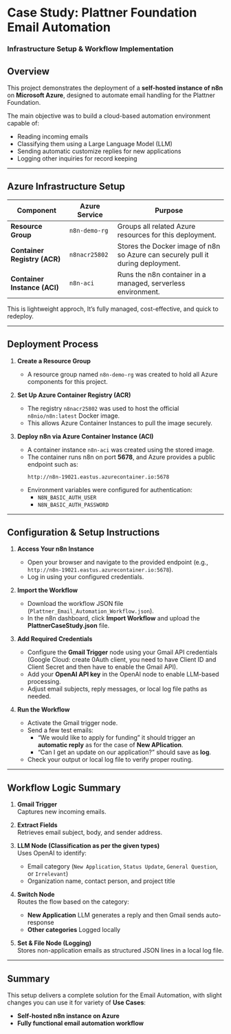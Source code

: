 # Case Study: Plattner Foundation Email Automation
### Infrastructure Setup & Workflow Implementation

## Overview
This project demonstrates the deployment of a **self-hosted instance of n8n** on **Microsoft Azure**, designed to automate email handling for the Plattner Foundation.  

The main objective was to build a cloud-based automation environment capable of:
- Reading incoming emails  
- Classifying them using a Large Language Model (LLM)  
- Sending automatic customize replies for new applications  
- Logging other inquiries for record keeping  


---

## Azure Infrastructure Setup

| Component | Azure Service | Purpose |
|------------|----------------|----------|
| **Resource Group** | `n8n-demo-rg` | Groups all related Azure resources for this deployment. |
| **Container Registry (ACR)** | `n8nacr25802` | Stores the Docker image of n8n so Azure can securely pull it during deployment. |
| **Container Instance (ACI)** | `n8n-aci` | Runs the n8n container in a managed, serverless environment. |

This is lightweight approch, It’s fully managed, cost-effective, and quick to redeploy.

---

## Deployment Process

1. **Create a Resource Group**
   - A resource group named `n8n-demo-rg` was created to hold all Azure components for this project.

2. **Set Up Azure Container Registry (ACR)**
   - The registry `n8nacr25802` was used to host the official `n8nio/n8n:latest` Docker image.  
   - This allows Azure Container Instances to pull the image securely.

3. **Deploy n8n via Azure Container Instance (ACI)**
   - A container instance `n8n-aci` was created using the stored image.  
   - The container runs n8n on port **5678**, and Azure provides a public endpoint such as:  
     ```
     http://n8n-19021.eastus.azurecontainer.io:5678
     ```
   - Environment variables were configured for authentication:
     - `N8N_BASIC_AUTH_USER`
     - `N8N_BASIC_AUTH_PASSWORD`

---

## Configuration & Setup Instructions

1. **Access Your n8n Instance**
   - Open your browser and navigate to the provided endpoint (e.g., `http://n8n-19021.eastus.azurecontainer.io:5678`).  
   - Log in using your configured credentials.

2. **Import the Workflow**
   - Download the workflow JSON file (`Plattner_Email_Automation_Workflow.json`).  
   - In the n8n dashboard, click **Import Workflow** and upload the **PlattnerCaseStudy.json** file.

3. **Add Required Credentials**
   - Configure the **Gmail Trigger** node using your Gmail API credentials (Google Cloud: create 0Auth client, you need to have Client ID and Client Secret and then have to enable the Gmail API).  
   - Add your **OpenAI API key** in the OpenAI node to enable LLM-based processing.  
   - Adjust email subjects, reply messages, or local log file paths as needed.

4. **Run the Workflow**
   - Activate the Gmail trigger node.  
   - Send a few test emails:
     - “We would like to apply for funding” it should trigger an **automatic reply** as for the case of **New APlication**.  
     - “Can I get an update on our application?”  should save as **log**.  
   - Check your output or local log file to verify proper routing.

---

## Workflow Logic Summary

1. **Gmail Trigger**  
   Captures new incoming emails.  

2. **Extract Fields**  
   Retrieves email subject, body, and sender address.  

3. **LLM Node (Classification as per the given types)**  
   Uses OpenAI to identify:
   - Email category (`New Application`, `Status Update`, `General Question`, or `Irrelevant`)  
   - Organization name, contact person, and project title  

4. **Switch Node**  
   Routes the flow based on the category:
   - **New Application**  LLM generates a reply and then Gmail sends auto-response  
   - **Other categories** Logged locally

5. **Set & File Node (Logging)**  
   Stores non-application emails as structured JSON lines in a local log file.

---


## Summary
This setup delivers a complete solution for the Email Automation, with slight changes you can use it for variety of **Use Cases**:
- **Self-hosted n8n instance on Azure**  
- **Fully functional email automation workflow**  

